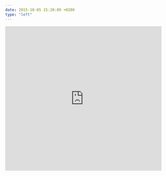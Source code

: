 ```yaml
---
date: 2015-10-05 15:20:09 +0200
type: "left"
---
```

<iframe src="https://www.facebook.com/plugins/post.php?href=https%3A%2F%2Fwww.facebook.com%2Fphoto.php%3Ffbid%3D1171159109566521%26set%3Da.101362916546151.3465.100000173280073%26type%3D3&width=500" width="500" height="461" style="border:none;overflow:hidden" scrolling="no" frameborder="0" allowTransparency="true"></iframe>
